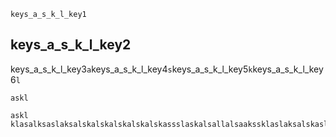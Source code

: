 ```ngMeta
keys_a_s_k_l_key1
```
## keys_a_s_k_l_key2
keys_a_s_k_l_key3`a`keys_a_s_k_l_key4`s`keys_a_s_k_l_key5`k`keys_a_s_k_l_key6`l`


```trytyping
askl
```
```practicetyping
askl
klasalksaslaksalskalskalskalskalskassslaskalsallalsaakssklaslaksalskaslkaslakslaskalskaslaskalskaslk
```

